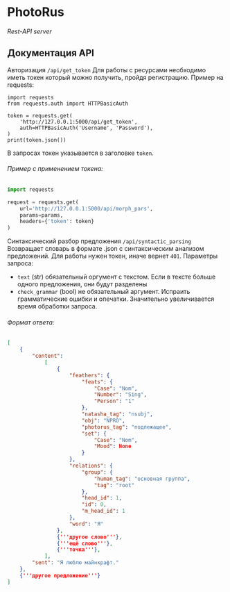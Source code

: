 # PhotoRus
*Rest-API server*
 
## Документация API

Авторизация `/api/get_token`
Для работы с ресурсами необходимо иметь токен который можно получить, пройдя регистрацию.
Пример на requests:

    import requests
    from requests.auth import HTTPBasicAuth
    
    token = requests.get(
        'http://127.0.0.1:5000/api/get_token',
        auth=HTTPBasicAuth('Username', 'Password'),
    )
    print(token.json())

В запросах токен указывается в заголовке `token`.

###### Пример с применением токена:

```python
import requests

request = requests.get(
    url='http://127.0.0.1:5000/api/morph_pars',
    params=params,
    headers={'token': token}
)
```

Синтаксический разбор предложения `/api/syntactic_parsing`
Возвращает словарь в формате .json c синтаксическим анализом предложений. Для работы нужен токен, иначе вернет `401`.
Параметры запроса:
- `text` (str) обязательный оргумент c текстом. Если в тексте больше одного предложения, они будут разделены
- `check_grammar` (bool) не обязательный аргумент. Испраить грамматические ошибки и опечатки. Значительно увеличивается время обработки запроса.

###### Формат ответа:

```json
[
    {
        "content":
            [
                {
                    "feathers": {
                        "feats": {
                            "Case": "Nom",
                            "Number": "Sing",
                            "Person": "1"
                        },
                        "natasha_tag": "nsubj",
                        "obj": "NPRO",
                        "photorus_tag": "подлежащее",
                        "set": {
                            "Case": "Nom",
                            "Mood": None
                        }
                    },
                    "relations": {
                        "group": {
                            "human_tag": "основная группа",
                            "tag": "root"
                        },
                        "head_id": 1,
                        "id": 0,
                        "m_head_id": 1
                    },
                    "word": "Я"
                },
                {'''другое слово'''},
                {'''ещё слово'''},
                {'''точка'''},
            ],
        "sent": "Я люблю майнкрафт."
    },
    {'''другое предложение'''}
]
```